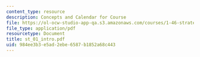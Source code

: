 ```yaml
---
content_type: resource
description: Concepts and Calendar for Course
file: https://ol-ocw-studio-app-qa.s3.amazonaws.com/courses/1-46-strategic-management-in-the-design-and-construction-value-chain-fall-2003/984ee3b3e5ad2ebe6587b1852a68c443_st_01_intro.pdf
file_type: application/pdf
resourcetype: Document
title: st_01_intro.pdf
uid: 984ee3b3-e5ad-2ebe-6587-b1852a68c443
---
```

